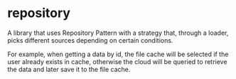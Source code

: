 # repository
A library that uses Repository Pattern with a strategy that, through a loader, picks different sources depending on certain conditions.

For example, when getting a data by id, the file cache will be selected if the user already exists in cache, otherwise the cloud will be queried to retrieve the data and later save it to the file cache.
